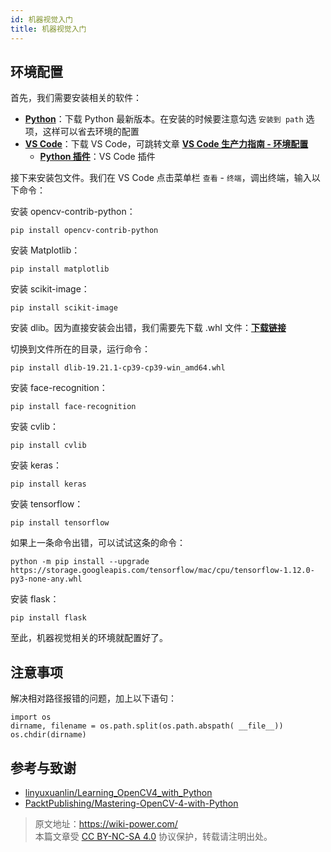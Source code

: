 ```yaml
---
id: 机器视觉入门
title: 机器视觉入门
---
```


## 环境配置

首先，我们需要安装相关的软件：

- [**Python**](https://www.python.org/downloads/)：下载 Python 最新版本。在安装的时候要注意勾选 `安装到 path` 选项，这样可以省去环境的配置
- [**VS Code**](https://code.visualstudio.com/)：下载 VS Code，可跳转文章 [**VS Code 生产力指南 - 环境配置**](https://wiki-power.com/VSCode%E7%94%9F%E4%BA%A7%E5%8A%9B%E6%8C%87%E5%8D%97-%E7%8E%AF%E5%A2%83%E9%85%8D%E7%BD%AE)
  - [**Python 插件**](https://marketplace.visualstudio.com/items?itemName=ms-python.python)：VS Code 插件

接下来安装包文件。我们在 VS Code 点击菜单栏 `查看` - `终端`，调出终端，输入以下命令：

安装 opencv-contrib-python：

```shell
pip install opencv-contrib-python
```

安装 Matplotlib：

```shell
pip install matplotlib
```

安装 scikit-image：

```shell
pip install scikit-image
```

安装 dlib。因为直接安装会出错，我们需要先下载 .whl 文件：[**下载链接**](https://cdn.jsdelivr.net/gh/linyuxuanlin/File-host/software-development/dlib-19.21.1-cp39-cp39-win_amd64.whl)

切换到文件所在的目录，运行命令：

```shell
pip install dlib-19.21.1-cp39-cp39-win_amd64.whl
```

安装 face-recognition：

```shell
pip install face-recognition
```

安装 cvlib：

```shell
pip install cvlib
```

安装 keras：

```shell
pip install keras
```

安装 tensorflow：

```shell
pip install tensorflow
```

如果上一条命令出错，可以试试这条的命令：

```
python -m pip install --upgrade https://storage.googleapis.com/tensorflow/mac/cpu/tensorflow-1.12.0-py3-none-any.whl
```

安装 flask：

```shell
pip install flask
```

至此，机器视觉相关的环境就配置好了。

## 注意事项

解决相对路径报错的问题，加上以下语句：

```shell
import os
dirname, filename = os.path.split(os.path.abspath( __file__))
os.chdir(dirname)
```

## 参考与致谢

- [linyuxuanlin/Learning_OpenCV4_with_Python](https://github.com/linyuxuanlin/Learning_OpenCV4_with_Python)
- [PacktPublishing/Mastering-OpenCV-4-with-Python](https://github.com/PacktPublishing/Mastering-OpenCV-4-with-Python)

> 原文地址：<https://wiki-power.com/>  
> 本篇文章受 [CC BY-NC-SA 4.0](https://creativecommons.org/licenses/by/4.0/deed.zh) 协议保护，转载请注明出处。


